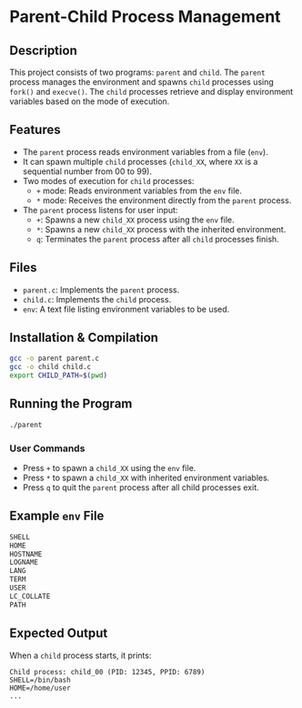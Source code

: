 # Parent-Child Process Management

## Description
This project consists of two programs: `parent` and `child`. The `parent` process manages the environment and spawns `child` processes using `fork()` and `execve()`. The `child` processes retrieve and display environment variables based on the mode of execution.

## Features
- The `parent` process reads environment variables from a file (`env`).
- It can spawn multiple `child` processes (`child_XX`, where `XX` is a sequential number from 00 to 99).
- Two modes of execution for `child` processes:
  - `+` mode: Reads environment variables from the `env` file.
  - `*` mode: Receives the environment directly from the `parent` process.
- The `parent` process listens for user input:
  - `+`: Spawns a new `child_XX` process using the `env` file.
  - `*`: Spawns a new `child_XX` process with the inherited environment.
  - `q`: Terminates the `parent` process after all `child` processes finish.

## Files
- `parent.c`: Implements the `parent` process.
- `child.c`: Implements the `child` process.
- `env`: A text file listing environment variables to be used.

## Installation & Compilation
```sh
gcc -o parent parent.c
gcc -o child child.c
export CHILD_PATH=$(pwd)
```

## Running the Program
```sh
./parent
```

### User Commands
- Press `+` to spawn a `child_XX` using the `env` file.
- Press `*` to spawn a `child_XX` with inherited environment variables.
- Press `q` to quit the `parent` process after all child processes exit.

## Example `env` File
```sh
SHELL
HOME
HOSTNAME
LOGNAME
LANG
TERM
USER
LC_COLLATE
PATH
```

## Expected Output
When a `child` process starts, it prints:
```
Child process: child_00 (PID: 12345, PPID: 6789)
SHELL=/bin/bash
HOME=/home/user
...
```


